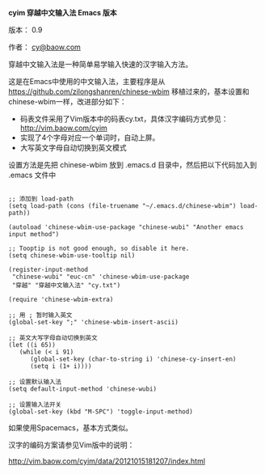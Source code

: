 **cyim 穿越中文输入法 Emacs 版本**

版本： 0.9

作者： cy@baow.com

穿越中文输入法是一种简单易学输入快速的汉字输入方法。

这是在Emacs中使用的中文输入法，主要程序是从 <https://github.com/zilongshanren/chinese-wbim> 移植过来的，基本设置和chinese-wbim一样，改进部分如下：

-   码表文件采用了Vim版本中的码表cy.txt，具体汉字编码方式参见： <http://vim.baow.com/cyim>
-   实现了4个字母对应一个单词时，自动上屏。
-   大写英文字母自动切换到英文模式

设置方法是先把 chinese-wbim 放到 .emacs.d 目录中，然后把以下代码加入到 .emacs 文件中

```emacs-lisp

;; 添加到 load-path
(setq load-path (cons (file-truename "~/.emacs.d/chinese-wbim") load-path))

(autoload 'chinese-wbim-use-package "chinese-wubi" "Another emacs input method")

;; Tooptip is not good enough, so disable it here.
(setq chinese-wbim-use-tooltip nil)

(register-input-method
 "chinese-wubi" "euc-cn" 'chinese-wbim-use-package
 "穿越" "穿越中文输入法" "cy.txt")

(require 'chinese-wbim-extra)

;; 用 ; 暂时输入英文
(global-set-key ";" 'chinese-wbim-insert-ascii)

;; 英文大写字母自动切换到英文
(let ((i 65))
   (while (< i 91)
      (global-set-key (char-to-string i) 'chinese-cy-insert-en)
      (setq i (1+ i))))

;; 设置默认输入法
(setq default-input-method 'chinese-wubi)

;; 设置输入法开关 
(global-set-key (kbd "M-SPC") 'toggle-input-method)

```

如果使用Spacemacs，基本方式类似。

汉字的编码方案请参见Vim版中的说明：

<http://vim.baow.com/cyim/data/20121015181207/index.html>
